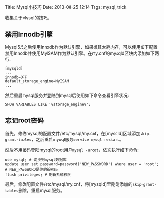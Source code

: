 Title: Mysql小技巧
Date: 2013-08-25 12:14
Tags: mysql, trick


收集关于Mysql的技巧。

##  禁用Innodb引擎 

Mysql5.5之后使用Innodb作为默认引擎，如果嫌其太耗内存，可以使用如下配置禁用Innodb并使用MyISAM作为默认引擎。在my.cnf的mysqld区块内添加如下两行:

    [mysqld]
    ...
    innodb=OFF
    default_storage_engine=MyISAM
    ...

然后重启mysql服务并登陆到mysql后使用如下命令查看引擎状况:

    SHOW VARIABLES LIKE '%storage_engine%';

## 忘记root密码

首先，修改mysql的配置文件/etc/mysql/my.cnf，在[mysqld]区域添加`skip-grant-tables`，之后重启mysql服务`service mysql restart`。

然后不用密码登陆mysql的root用户`mysql -uroot`，依次执行如下命令:

    use mysql; # 切换到mysql数据库
    update user set password=password('NEW_PASSWORD') where user = 'root'; # NEW_PASSWORD是你的新密码
    flush privileges; # 刷新系统权限

最后，修改配置文件/etc/mysql/my.cnf，将[mysqld]里刚刚添加的`skip-grant-tables`删除，重启mysql服务。

